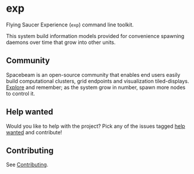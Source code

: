 # exp
Flying Saucer Experience (`exp`) command line toolkit.

This system build information models provided for convenience spawning daemons over time that grow into other units.

## Community
Spacebeam is an open-source community that enables end users easily build computational clusters, grid endpoints and visualization tiled-displays. [Explore](https://github.com/spacebeam) and remember; as the system grow in number, spawn more nodes to control it.

## Help wanted
Would you like to help with the project? Pick any of the issues tagged [help wanted](https://github.com/spacebeam/exp/labels/help%20wanted) and contribute!

## Contributing
See  [Contributing](CONTRIBUTING.md).
